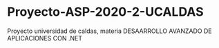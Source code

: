 # Proyecto-ASP-2020-2-UCALDAS
Proyecto universidad de caldas, materia DESAARROLLO AVANZADO DE APLICACIONES CON .NET 
